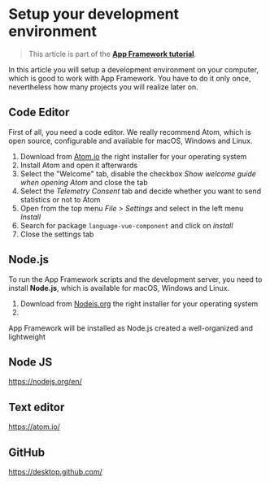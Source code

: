 # Setup your development environment

> This article is part of the [**App Framework tutorial**](readme.md).

In this article you will setup a development environment on your computer, which is good to work with App Framework. You have to do it only once, nevertheless how many projects you will realize later on.

## Code Editor

First of all, you need a code editor. We really recommend Atom, which is open source, configurable and available for macOS, Windows and Linux.

1. Download from [Atom.io](https://atom.io/) the right installer for your operating system
2. Install Atom and open it afterwards
3. Select the "Welcome" tab, disable the checkbox *Show welcome guide when opening Atom* and close the tab
4. Select the *Telemetry Consent* tab and decide whether you want to send statistics or not to Atom
5. Open from the top menu *File > Settings* and select in the left menu *Install*
6. Search for package `language-vue-component` and click on *install*
7. Close the settings tab

## Node.js

To run the App Framework scripts and the development server, you need to install **Node.js**, which is available for macOS, Windows and Linux.

1. Download from [Nodejs.org](https://nodejs.org/) the right installer for your operating system
2. 



App Framework will be installed as Node.js  created a well-organized and lightweight

## Node JS

https://nodejs.org/en/

## Text editor

https://atom.io/

## GitHub

https://desktop.github.com/
